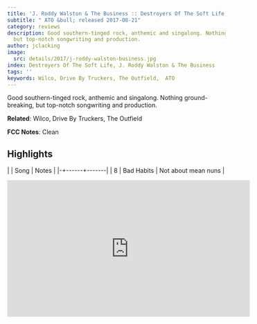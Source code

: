 ```yaml
---
title: 'J. Roddy Walston & The Business :: Destroyers Of The Soft Life'
subtitle: " ATO &bull; released 2017-08-21"
category: reviews
description: Good southern-tinged rock, anthemic and singalong. Nothing ground-breaking,
  but top-notch songwriting and production.
author: jclacking
image:
  src: details/2017/j-roddy-walston-business.jpg
index: Destroyers Of The Soft Life, J. Roddy Walston & The Business
tags: ''
keywords: Wilco, Drive By Truckers, The Outfield,  ATO
---
```

Good southern-tinged rock, anthemic and singalong. Nothing ground-breaking, but top-notch songwriting and production.<!--more-->

**Related**: Wilco, Drive By Truckers, The Outfield

**FCC Notes**: Clean

## Highlights

| | Song | Notes |
|-+------+-------|
| 8 | Bad Habits | Not about mean nuns |

<div class="tlo-detail-video"><iframe width="560" height="315" src="https://www.youtube.com/embed/PGO-0OKhXsI" frameborder="0" allow="autoplay; encrypted-media" allowfullscreen></iframe></div>

